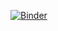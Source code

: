 [![Binder](https://mybinder.org/badge_logo.svg)](https://mybinder.org/v2/gh/mostafa-k-m/Scientific-Computing-Courswork-1/HEAD)
